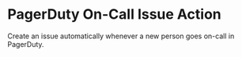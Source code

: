# PagerDuty On-Call Issue Action
Create an issue automatically whenever a new person goes on-call in PagerDuty.
